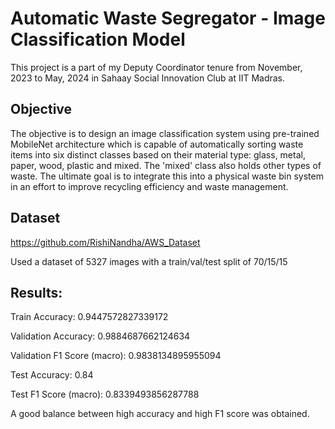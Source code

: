 # Automatic Waste Segregator - Image Classification Model

This project is a part of my Deputy Coordinator tenure from November, 2023 to May, 2024 in Sahaay Social Innovation Club at IIT Madras.

## Objective


The objective is to design an image classification system using pre-trained MobileNet architecture which is capable of automatically sorting waste items into six distinct classes based on their material type: glass, metal, paper, wood, plastic and mixed. The 'mixed' class also holds other types of waste. The ultimate goal is to integrate this into a physical waste bin system in an effort to improve recycling efficiency and waste management.

## Dataset

https://github.com/RishiNandha/AWS_Dataset 

Used a dataset of 5327 images with a train/val/test split of 70/15/15

## Results:

Train Accuracy: 0.9447572827339172

Validation Accuracy: 0.9884687662124634

Validation F1 Score (macro): 0.9838134895955094

Test Accuracy: 0.84

Test F1 Score (macro): 0.8339493856287788


A good balance between high accuracy and high F1 score was obtained.

